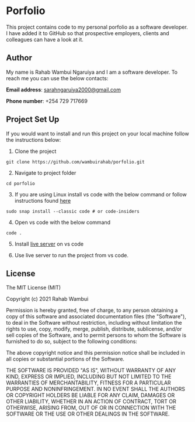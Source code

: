 # Porfolio
This project contains code to my personal porfolio as a software developer. I have added it to GitHub so that prospective employers, clients and colleagues can have a look at it.

## Author
My name is Rahab Wambui Ngaruiya and I am a software developer. To reach me you can use the below contacts:

**Email address**: sarahngaruiya2000@gmail.com

**Phone number**: +254 729 717669

## Project Set Up
If you would want to install and run this project on your local machine follow the instructions below:

1. Clone the project
```
git clone https://github.com/wambuirahab/porfolio.git
```
2. Navigate to project folder
```
cd porfolio
```
3. If you are using Linux install vs code with the below command or follow instructions found [here](https://code.visualstudio.com/docs/setup/linux)
```
sudo snap install --classic code # or code-insiders
``` 

4. Open vs code with the below command
```
code .
```
5. Install [live server](https://marketplace.visualstudio.com/items?itemName=ritwickdey.LiveServer) on vs code 

6. Use live server to run the project from vs code.
 
## License
The MIT License (MIT)

Copyright (c) 2021 Rahab Wambui

Permission is hereby granted, free of charge, to any person obtaining a copy of this software and associated documentation files (the "Software"), to deal in the Software without restriction, including without limitation the rights to use, copy, modify, merge, publish, distribute, sublicense, and/or sell copies of the Software, and to permit persons to whom the Software is furnished to do so, subject to the following conditions:

The above copyright notice and this permission notice shall be included in all copies or substantial portions of the Software.

THE SOFTWARE IS PROVIDED "AS IS", WITHOUT WARRANTY OF ANY KIND, EXPRESS OR IMPLIED, INCLUDING BUT NOT LIMITED TO THE WARRANTIES OF MERCHANTABILITY, FITNESS FOR A PARTICULAR PURPOSE AND NONINFRINGEMENT. IN NO EVENT SHALL THE AUTHORS OR COPYRIGHT HOLDERS BE LIABLE FOR ANY CLAIM, DAMAGES OR OTHER LIABILITY, WHETHER IN AN ACTION OF CONTRACT, TORT OR OTHERWISE, ARISING FROM, OUT OF OR IN CONNECTION WITH THE SOFTWARE OR THE USE OR OTHER DEALINGS IN THE SOFTWARE.